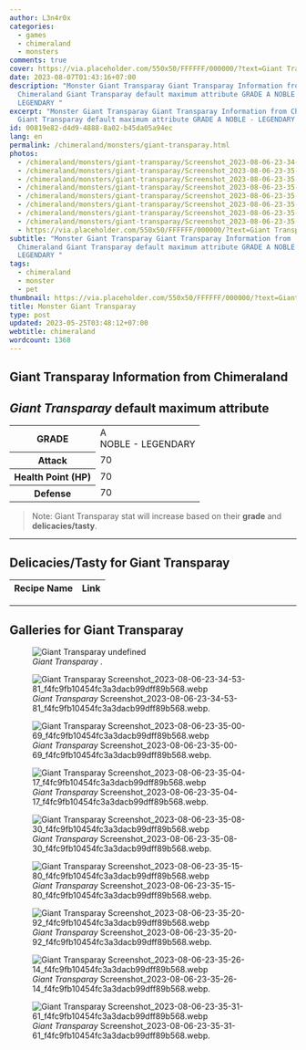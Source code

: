 ```yaml
---
author: L3n4r0x
categories:
  - games
  - chimeraland
  - monsters
comments: true
cover: https://via.placeholder.com/550x50/FFFFFF/000000/?text=Giant Transparay
date: 2023-08-07T01:43:16+07:00
description: "Monster Giant Transparay Giant Transparay Information from
  Chimeraland Giant Transparay default maximum attribute GRADE A NOBLE -
  LEGENDARY "
excerpt: "Monster Giant Transparay Giant Transparay Information from Chimeraland
  Giant Transparay default maximum attribute GRADE A NOBLE - LEGENDARY "
id: 00819e82-d4d9-4888-8a02-b45da05a94ec
lang: en
permalink: /chimeraland/monsters/giant-transparay.html
photos:
  - /chimeraland/monsters/giant-transparay/Screenshot_2023-08-06-23-34-53-81_f4fc9fb10454fc3a3dacb99dff89b568.webp
  - /chimeraland/monsters/giant-transparay/Screenshot_2023-08-06-23-35-00-69_f4fc9fb10454fc3a3dacb99dff89b568.webp
  - /chimeraland/monsters/giant-transparay/Screenshot_2023-08-06-23-35-04-17_f4fc9fb10454fc3a3dacb99dff89b568.webp
  - /chimeraland/monsters/giant-transparay/Screenshot_2023-08-06-23-35-08-30_f4fc9fb10454fc3a3dacb99dff89b568.webp
  - /chimeraland/monsters/giant-transparay/Screenshot_2023-08-06-23-35-15-80_f4fc9fb10454fc3a3dacb99dff89b568.webp
  - /chimeraland/monsters/giant-transparay/Screenshot_2023-08-06-23-35-20-92_f4fc9fb10454fc3a3dacb99dff89b568.webp
  - /chimeraland/monsters/giant-transparay/Screenshot_2023-08-06-23-35-26-14_f4fc9fb10454fc3a3dacb99dff89b568.webp
  - /chimeraland/monsters/giant-transparay/Screenshot_2023-08-06-23-35-31-61_f4fc9fb10454fc3a3dacb99dff89b568.webp
  - https://via.placeholder.com/550x50/FFFFFF/000000/?text=Giant Transparay
subtitle: "Monster Giant Transparay Giant Transparay Information from
  Chimeraland Giant Transparay default maximum attribute GRADE A NOBLE -
  LEGENDARY "
tags:
  - chimeraland
  - monster
  - pet
thumbnail: https://via.placeholder.com/550x50/FFFFFF/000000/?text=Giant Transparay
title: Monster Giant Transparay
type: post
updated: 2023-05-25T03:48:12+07:00
webtitle: chimeraland
wordcount: 1368
---
```


<link
  rel="stylesheet"
  href="https://rawcdn.githack.com/dimaslanjaka/Web-Manajemen/870a349/css/bootstrap-5-3-0-alpha3-wrapper.css"
/>
<section id="bootstrap-wrapper">
  <div data-bs-theme="dark">
    <h2>Giant Transparay Information from Chimeraland</h2>
    <h2 id="attribute"><i>Giant Transparay</i> default maximum attribute</h2>
    <div class="row">
      <div class="col mb-2">
        <div class="card">
          <div class="card-body">
            <table>
              <tr>
                <th>GRADE</th>
                <td>
                  A <br /><span class="text-warning">NOBLE - LEGENDARY</span>
                </td>
              </tr>
              <tr>
                <th>Attack</th>
                <td>70</td>
              </tr>
              <tr>
                <th>Health Point (HP)</th>
                <td>70</td>
              </tr>
              <tr>
                <th>Defense</th>
                <td>70</td>
              </tr>
            </table>
          </div>
        </div>
      </div>
    </div>
    <blockquote class="bd-callout bd-callout-warning">
      Note: Giant Transparay stat will increase based on their <b>grade</b> and
      <b>delicacies/tasty</b>.
    </blockquote>
    <hr />
    <h2 id="delicacies">Delicacies/Tasty for Giant Transparay</h2>
    <div class="card">
      <div class="card-body">
        <div class="table-responsive">
          <table class="table table-striped">
            <thead>
              <tr>
                <th>Recipe Name</th>
                <th>Link</th>
              </tr>
            </thead>
            <tbody></tbody>
          </table>
        </div>
      </div>
    </div>
    <hr />
    <div id="gallery">
      <h2>Galleries for Giant Transparay</h2>
      <div class="row">
        <div class="col-lg-6 col-12">
          <figure>
            <img
              src="https://www.webmanajemen.com/undefined"
              alt="Giant Transparay undefined"
            />
            <figcaption style="word-wrap: break-word">
              <i>Giant Transparay</i> .
            </figcaption>
          </figure>
        </div>
        <div class="col-lg-6 col-12">
          <figure>
            <img
              src="https://www.webmanajemen.com/chimeraland/monsters/giant-transparay/Screenshot_2023-08-06-23-34-53-81_f4fc9fb10454fc3a3dacb99dff89b568.webp"
              alt="Giant Transparay Screenshot_2023-08-06-23-34-53-81_f4fc9fb10454fc3a3dacb99dff89b568.webp"
            />
            <figcaption style="word-wrap: break-word">
              <i>Giant Transparay</i>
              Screenshot_2023-08-06-23-34-53-81_f4fc9fb10454fc3a3dacb99dff89b568.webp.
            </figcaption>
          </figure>
        </div>
        <div class="col-lg-6 col-12">
          <figure>
            <img
              src="https://www.webmanajemen.com/chimeraland/monsters/giant-transparay/Screenshot_2023-08-06-23-35-00-69_f4fc9fb10454fc3a3dacb99dff89b568.webp"
              alt="Giant Transparay Screenshot_2023-08-06-23-35-00-69_f4fc9fb10454fc3a3dacb99dff89b568.webp"
            />
            <figcaption style="word-wrap: break-word">
              <i>Giant Transparay</i>
              Screenshot_2023-08-06-23-35-00-69_f4fc9fb10454fc3a3dacb99dff89b568.webp.
            </figcaption>
          </figure>
        </div>
        <div class="col-lg-6 col-12">
          <figure>
            <img
              src="https://www.webmanajemen.com/chimeraland/monsters/giant-transparay/Screenshot_2023-08-06-23-35-04-17_f4fc9fb10454fc3a3dacb99dff89b568.webp"
              alt="Giant Transparay Screenshot_2023-08-06-23-35-04-17_f4fc9fb10454fc3a3dacb99dff89b568.webp"
            />
            <figcaption style="word-wrap: break-word">
              <i>Giant Transparay</i>
              Screenshot_2023-08-06-23-35-04-17_f4fc9fb10454fc3a3dacb99dff89b568.webp.
            </figcaption>
          </figure>
        </div>
        <div class="col-lg-6 col-12">
          <figure>
            <img
              src="https://www.webmanajemen.com/chimeraland/monsters/giant-transparay/Screenshot_2023-08-06-23-35-08-30_f4fc9fb10454fc3a3dacb99dff89b568.webp"
              alt="Giant Transparay Screenshot_2023-08-06-23-35-08-30_f4fc9fb10454fc3a3dacb99dff89b568.webp"
            />
            <figcaption style="word-wrap: break-word">
              <i>Giant Transparay</i>
              Screenshot_2023-08-06-23-35-08-30_f4fc9fb10454fc3a3dacb99dff89b568.webp.
            </figcaption>
          </figure>
        </div>
        <div class="col-lg-6 col-12">
          <figure>
            <img
              src="https://www.webmanajemen.com/chimeraland/monsters/giant-transparay/Screenshot_2023-08-06-23-35-15-80_f4fc9fb10454fc3a3dacb99dff89b568.webp"
              alt="Giant Transparay Screenshot_2023-08-06-23-35-15-80_f4fc9fb10454fc3a3dacb99dff89b568.webp"
            />
            <figcaption style="word-wrap: break-word">
              <i>Giant Transparay</i>
              Screenshot_2023-08-06-23-35-15-80_f4fc9fb10454fc3a3dacb99dff89b568.webp.
            </figcaption>
          </figure>
        </div>
        <div class="col-lg-6 col-12">
          <figure>
            <img
              src="https://www.webmanajemen.com/chimeraland/monsters/giant-transparay/Screenshot_2023-08-06-23-35-20-92_f4fc9fb10454fc3a3dacb99dff89b568.webp"
              alt="Giant Transparay Screenshot_2023-08-06-23-35-20-92_f4fc9fb10454fc3a3dacb99dff89b568.webp"
            />
            <figcaption style="word-wrap: break-word">
              <i>Giant Transparay</i>
              Screenshot_2023-08-06-23-35-20-92_f4fc9fb10454fc3a3dacb99dff89b568.webp.
            </figcaption>
          </figure>
        </div>
        <div class="col-lg-6 col-12">
          <figure>
            <img
              src="https://www.webmanajemen.com/chimeraland/monsters/giant-transparay/Screenshot_2023-08-06-23-35-26-14_f4fc9fb10454fc3a3dacb99dff89b568.webp"
              alt="Giant Transparay Screenshot_2023-08-06-23-35-26-14_f4fc9fb10454fc3a3dacb99dff89b568.webp"
            />
            <figcaption style="word-wrap: break-word">
              <i>Giant Transparay</i>
              Screenshot_2023-08-06-23-35-26-14_f4fc9fb10454fc3a3dacb99dff89b568.webp.
            </figcaption>
          </figure>
        </div>
        <div class="col-lg-6 col-12">
          <figure>
            <img
              src="https://www.webmanajemen.com/chimeraland/monsters/giant-transparay/Screenshot_2023-08-06-23-35-31-61_f4fc9fb10454fc3a3dacb99dff89b568.webp"
              alt="Giant Transparay Screenshot_2023-08-06-23-35-31-61_f4fc9fb10454fc3a3dacb99dff89b568.webp"
            />
            <figcaption style="word-wrap: break-word">
              <i>Giant Transparay</i>
              Screenshot_2023-08-06-23-35-31-61_f4fc9fb10454fc3a3dacb99dff89b568.webp.
            </figcaption>
          </figure>
        </div>
      </div>
    </div>
  </div>
</section>